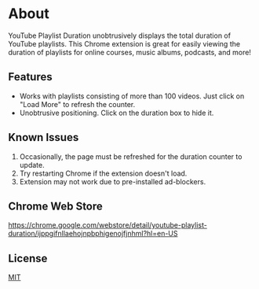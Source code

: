 # About
YouTube Playlist Duration unobtrusively displays the total duration of YouTube playlists. This Chrome extension is great for easily viewing the duration of playlists for online courses, music albums, podcasts, and more!

## Features
<ul>
<li>Works with playlists consisting of more than 100 videos. Just click on "Load More" to refresh the counter.</li>
<li>Unobtrusive positioning. Click on the duration box to hide it.</li>
</ul>

## Known Issues
<ol>
 <li>Occasionally, the page must be refreshed for the duration counter to update.</li>
 <li>Try restarting Chrome if the extension doesn't load.</li>
<li>Extension may not work due to pre-installed ad-blockers.</li>
</ol>

## Chrome Web Store
https://chrome.google.com/webstore/detail/youtube-playlist-duration/ijppgifnllaehojnpbphigenojfjnhml?hl=en-US

## License
<a href="https://github.com/sridhama/youTube-playlist-duration/blob/master/LICENSE">MIT</a>
